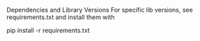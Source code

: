 Dependencies and Library Versions
For specific lib versions, see requirements.txt and install them with

pip install -r requirements.txt
